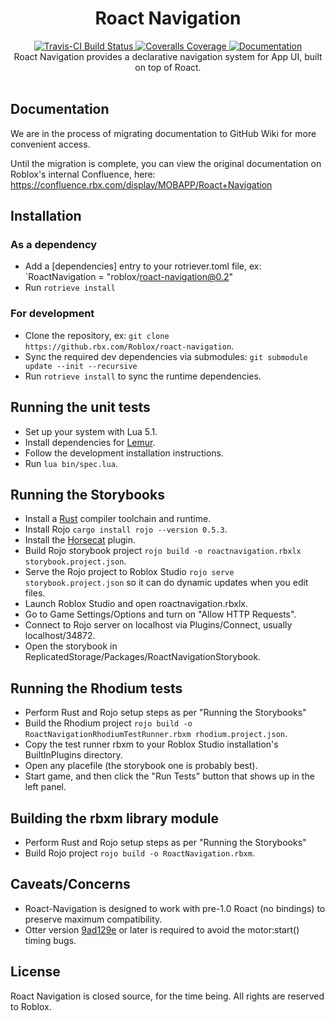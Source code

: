 <h1 align="center">Roact Navigation</h1>
<div align="center">
<a href="https://travis-ci.org/Roblox/roact-navigation">
<img src="https://api.travis-ci.org/Roblox/roact-navigation.svg?branch=master" alt="Travis-CI Build Status" />
</a>
<a href="https://coveralls.io/github/Roblox/roact-navigation?branch=master">
<img src="https://coveralls.io/repos/github/Roblox/roact-navigation/badge.svg?branch=master" alt="Coveralls Coverage" />
</a>
<a href="https://roblox.github.io/roact-navigation">
<img src="https://img.shields.io/badge/docs-website-green.svg" alt="Documentation" />
</a>
</div>

<div align="center">
Roact Navigation provides a declarative navigation system for App UI, built on top of Roact.
</div>

<div>&nbsp;</div>

## Documentation

We are in the process of migrating documentation to GitHub Wiki for more convenient access.

Until the migration is complete, you can view the original documentation on Roblox's internal Confluence, here:
https://confluence.rbx.com/display/MOBAPP/Roact+Navigation

## Installation

### As a dependency
* Add a \[dependencies\] entry to your rotriever.toml file, ex:
`RoactNavigation = "roblox/roact-navigation@0.2"
* Run `rotrieve install`

### For development
* Clone the repository, ex: `git clone https://github.rbx.com/Roblox/roact-navigation`.
* Sync the required dev dependencies via submodules:  `git submodule update --init --recursive`
* Run `rotrieve install` to sync the runtime dependencies.

## Running the unit tests
* Set up your system with Lua 5.1.
* Install dependencies for [Lemur](https://github.com/LPGhatguy/lemur).
* Follow the development installation instructions.
* Run `lua bin/spec.lua`.

## Running the Storybooks
* Install a [Rust](https://www.rust-lang.org) compiler toolchain and runtime.
* Install Rojo `cargo install rojo --version 0.5.3`.
* Install the [Horsecat](https://github.com/Roblox/horsecat/blob/master/docs/index.md) plugin.
* Build Rojo storybook project `rojo build -o roactnavigation.rbxlx storybook.project.json`.
* Serve the Rojo project to Roblox Studio `rojo serve storybook.project.json` so it can do dynamic updates when you edit files.
* Launch Roblox Studio and open roactnavigation.rbxlx.
* Go to Game Settings/Options and turn on "Allow HTTP Requests".
* Connect to Rojo server on localhost via Plugins/Connect, usually localhost/34872.
* Open the storybook in ReplicatedStorage/Packages/RoactNavigationStorybook.

## Running the Rhodium tests
* Perform Rust and Rojo setup steps as per "Running the Storybooks"
* Build the Rhodium project `rojo build -o RoactNavigationRhodiumTestRunner.rbxm rhodium.project.json`.
* Copy the test runner rbxm to your Roblox Studio installation's BuiltInPlugins directory.
* Open any placefile (the storybook one is probably best).
* Start game, and then click the "Run Tests" button that shows up in the left panel.

## Building the rbxm library module
* Perform Rust and Rojo setup steps as per "Running the Storybooks"
* Build Rojo project `rojo build -o RoactNavigation.rbxm`.

## Caveats/Concerns
* Roact-Navigation is designed to work with pre-1.0 Roact (no bindings) to preserve maximum compatibility.
* Otter version [9ad129e](https://github.com/Roblox/otter/commit/9ad129e70e103d0de71232a0d0e7a1527da7a51a) or later is required to avoid the motor:start() timing bugs.

## License
Roact Navigation is closed source, for the time being. All rights are reserved to Roblox.
